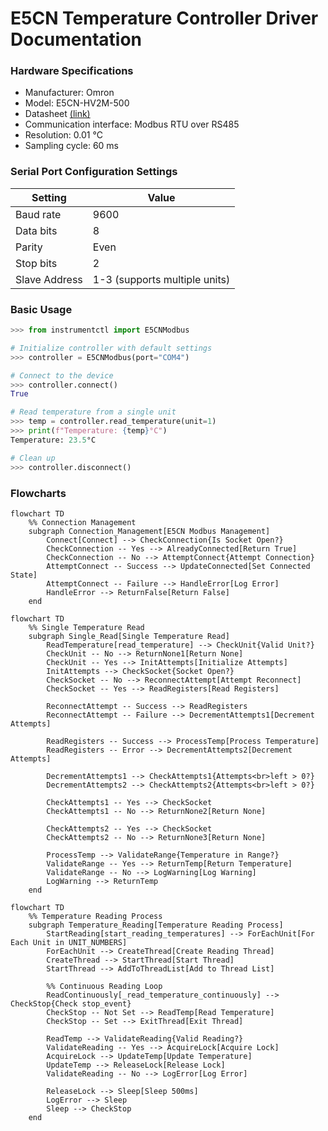 # E5CN Temperature Controller Driver Documentation

### Hardware Specifications
- Manufacturer: Omron
- Model: E5CN-HV2M-500
- Datasheet [(link)](https://mm.digikey.com/Volume0/opasdata/d220001/medias/docus/518/E5CN-H.pdf)
- Communication interface: Modbus RTU over RS485
- Resolution: 0.01 °C
- Sampling cycle: 60 ms

### Serial Port Configuration Settings
| Setting | Value |
|---------|-------|
| Baud rate | 9600 |
| Data bits | 8 |
| Parity | Even |
| Stop bits | 2 |
| Slave Address | 1-3 (supports multiple units) |

### Basic Usage

```python
>>> from instrumentctl import E5CNModbus

# Initialize controller with default settings
>>> controller = E5CNModbus(port="COM4")

# Connect to the device
>>> controller.connect()
True

# Read temperature from a single unit
>>> temp = controller.read_temperature(unit=1)
>>> print(f"Temperature: {temp}°C")
Temperature: 23.5°C

# Clean up
>>> controller.disconnect()
```

### Flowcharts
```mermaid
flowchart TD
    %% Connection Management
    subgraph Connection_Management[E5CN Modbus Management]
        Connect[Connect] --> CheckConnection{Is Socket Open?}
        CheckConnection -- Yes --> AlreadyConnected[Return True]
        CheckConnection -- No --> AttemptConnect{Attempt Connection}
        AttemptConnect -- Success --> UpdateConnected[Set Connected State]
        AttemptConnect -- Failure --> HandleError[Log Error]
        HandleError --> ReturnFalse[Return False]
    end
```

```mermaid
flowchart TD
    %% Single Temperature Read
    subgraph Single_Read[Single Temperature Read]
        ReadTemperature[read_temperature] --> CheckUnit{Valid Unit?}
        CheckUnit -- No --> ReturnNone1[Return None]
        CheckUnit -- Yes --> InitAttempts[Initialize Attempts]
        InitAttempts --> CheckSocket{Socket Open?}
        CheckSocket -- No --> ReconnectAttempt[Attempt Reconnect]
        CheckSocket -- Yes --> ReadRegisters[Read Registers]
        
        ReconnectAttempt -- Success --> ReadRegisters
        ReconnectAttempt -- Failure --> DecrementAttempts1[Decrement Attempts]
        
        ReadRegisters -- Success --> ProcessTemp[Process Temperature]
        ReadRegisters -- Error --> DecrementAttempts2[Decrement Attempts]
        
        DecrementAttempts1 --> CheckAttempts1{Attempts<br>left > 0?}
        DecrementAttempts2 --> CheckAttempts2{Attempts<br>left > 0?}
        
        CheckAttempts1 -- Yes --> CheckSocket
        CheckAttempts1 -- No --> ReturnNone2[Return None]
        
        CheckAttempts2 -- Yes --> CheckSocket
        CheckAttempts2 -- No --> ReturnNone3[Return None]
        
        ProcessTemp --> ValidateRange{Temperature in Range?}
        ValidateRange -- Yes --> ReturnTemp[Return Temperature]
        ValidateRange -- No --> LogWarning[Log Warning]
        LogWarning --> ReturnTemp
    end
```

```mermaid
flowchart TD
    %% Temperature Reading Process
    subgraph Temperature_Reading[Temperature Reading Process]
        StartReading[start_reading_temperatures] --> ForEachUnit[For Each Unit in UNIT_NUMBERS]
        ForEachUnit --> CreateThread[Create Reading Thread]
        CreateThread --> StartThread[Start Thread]
        StartThread --> AddToThreadList[Add to Thread List]
        
        %% Continuous Reading Loop
        ReadContinuously[_read_temperature_continuously] --> CheckStop{Check stop_event}
        CheckStop -- Not Set --> ReadTemp[Read Temperature]
        CheckStop -- Set --> ExitThread[Exit Thread]
        
        ReadTemp --> ValidateReading{Valid Reading?}
        ValidateReading -- Yes --> AcquireLock[Acquire Lock]
        AcquireLock --> UpdateTemp[Update Temperature]
        UpdateTemp --> ReleaseLock[Release Lock]
        ValidateReading -- No --> LogError[Log Error]
        
        ReleaseLock --> Sleep[Sleep 500ms]
        LogError --> Sleep
        Sleep --> CheckStop
    end
```